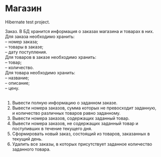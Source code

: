 # Магазин
Hibernate test project.

Заказ. В БД хранится информация о заказах магазина и товарах в них.<br />
Для заказа необходимо хранить:<br />
– номер заказа;<br />
– товары в заказе;<br />
– дату поступления.<br />
Для товаров в заказе необходимо хранить:<br />
– товар;<br />
– количество.<br />
Для товара необходимо хранить:<br />
– название;<br />
– описание;<br />
– цену.<br />
<br />
1) Вывести полную информацию о заданном заказе.<br />
2) Вывести номера заказов, сумма которых не превосходит заданную, и количество различных товаров равно заданному.<br />
3) Вывести номера заказов, содержащих заданный товар.<br />
4) Вывести номера заказов, не содержащих заданный товар и поступивших в течение текущего дня.<br />
5) Сформировать новый заказ, состоящий из товаров, заказанных в текущий день.<br />
6) Удалить все заказы, в которых присутствует заданное количество заданного товара.<br />
